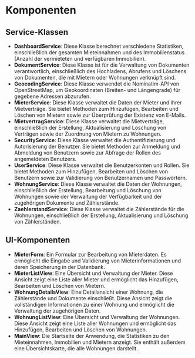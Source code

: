 # Komponenten

## Service-Klassen

- **DashboardService**: Diese Klasse berechnet verschiedene Statistiken, einschließlich der gesamten Mieteinnahmen und des Immobilienstatus (Anzahl der vermieteten und verfügbaren Immobilien).
- **DokumentService**: Diese Klasse ist für die Verwaltung von Dokumenten verantwortlich, einschließlich des Hochladens, Abrufens und Löschens von Dokumenten, die mit Mietern oder Wohnungen verknüpft sind.
- **GeocodingService**: Diese Klasse verwendet die Nominatim-API von OpenStreetMap, um Geokoordinaten (Breiten- und Längengrade) für gegebene Adressen abzurufen.
- **MieterService**: Diese Klasse verwaltet die Daten der Mieter und ihrer Mietverträge. Sie bietet Methoden zum Hinzufügen, Bearbeiten und Löschen von Mietern sowie zur Überprüfung der Existenz von E-Mails.
- **MietvertragService**: Diese Klasse verwaltet die Mietverträge, einschließlich der Erstellung, Aktualisierung und Löschung von Verträgen sowie der Zuordnung von Mietern zu Wohnungen.
- **SecurityService**: Diese Klasse verwaltet die Authentifizierung und Autorisierung der Benutzer. Sie bietet Methoden zur Anmeldung und Abmeldung von Benutzern sowie zur Abfrage der Rollen des angemeldeten Benutzers.
- **UserService**: Diese Klasse verwaltet die Benutzerkonten und Rollen. Sie bietet Methoden zum Hinzufügen, Bearbeiten und Löschen von Benutzern sowie zur Validierung von Benutzernamen und Passwörtern.
- **WohnungService**: Diese Klasse verwaltet die Daten der Wohnungen, einschließlich der Erstellung, Bearbeitung und Löschung von Wohnungen sowie der Verwaltung der Verfügbarkeit und der zugehörigen Dokumente und Zählerstände.
- **ZaehlerstandService**: Diese Klasse verwaltet die Zählerstände für die Wohnungen, einschließlich der Erstellung, Aktualisierung und Löschung von Zählerständen.

## UI-Komponenten

- **MieterForm**: Ein Formular zur Bearbeitung von Mieterdaten. Es ermöglicht die Eingabe und Validierung von Mieterinformationen und deren Speicherung in der Datenbank.
- **MieterListView**: Eine Übersicht und Verwaltung der Mieter. Diese Ansicht zeigt eine Liste aller Mieter und ermöglicht das Hinzufügen, Bearbeiten und Löschen von Mietern.
- **WohnungDetailsView**: Eine Detailansicht einer Wohnung, die Zählerstände und Dokumente einschließt. Diese Ansicht zeigt die vollständigen Informationen zu einer Wohnung und ermöglicht die Verwaltung der zugehörigen Daten.
- **WohnungListView**: Eine Übersicht und Verwaltung der Wohnungen. Diese Ansicht zeigt eine Liste aller Wohnungen und ermöglicht das Hinzufügen, Bearbeiten und Löschen von Wohnungen.
- **MainView**: Die Startseite der Anwendung, die Statistiken zu den Mieteinnahmen, Immobilien und Mietern anzeigt. Sie enthält außerdem eine Übersichtskarte, die alle Wohnungen darstellt.